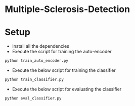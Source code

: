 # Multiple-Sclerosis-Detection

# Setup
- Install all the dependencies
- Execute the script for training the auto-encoder
```bash
python train_auto_encoder.py
```
- Execute the below script for training the classifier
```bash
python train_classifier.py
```
- Execute the below script for evaluating the classifier
```bash
python eval_classifier.py
```
  


